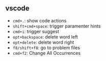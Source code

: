 ## vscode

- `cmd+.`: show code actions
- `shift+cmd+space`: trigger paramenter hints
- `cmd+i`: trigger suggest
- `opt+backspace`: delete word left
- `opt+delete`: delete word right
- `f8/shift+f8`: go to problem files
- `cmd+f2`: Change All Occurrences
